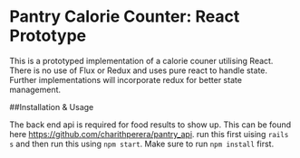 # Pantry Calorie Counter: React Prototype

This is a prototyped implementation of a calorie couner utilising React. There is no use of Flux or Redux and uses pure react to handle state. Further implementations will incorporate redux for better state management.

##Installation & Usage

The back end api is required for food results to show up. This can be found here https://github.com/charithperera/pantry_api. run this first uising ```rails s``` and then run this using ```npm start```. Make sure to run ```npm install``` first. 


